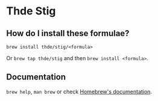 # Thde Stig

## How do I install these formulae?

`brew install thde/stig/<formula>`

Or `brew tap thde/stig` and then `brew install <formula>`.

## Documentation

`brew help`, `man brew` or check [Homebrew's documentation](https://docs.brew.sh).
